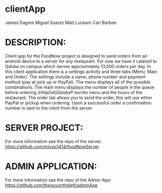 clientApp
=========

James Dagres
Miguel Suarez 
Matt Luckam
Carl Barbee

DESCRIPTION:
=============

Client app for the FoodNow project is designed to send orders from an android device to a server for any restaurant. For now we have it catered to Qdoba on campus which serves approximately 13,000 orders per day. In this client application there is a settings activity and three tabs (Menu, Main and Order). The settings include a name, phone number and payment method (pay at pick up or PayPal). The menu displays all of the possible combinations. The main menu displays the number of people in the queue before ordering (hhtpGet)Qdoba® burrito menu and the hours of the restaurant. The order tab allows you to send the order, this will use either PayPal or pickup when ordering. Upon a successful order a confirmation number is sent to the client from the server.

SERVER PROJECT:
=============

For more information see the repo of the server:
https://github.com/mluyo3414/foodNowServer

ADMIN APPLICATION:
=============

For more information see the repo of the Admin App:
https://github.com/theguyontheleft/adminApp

